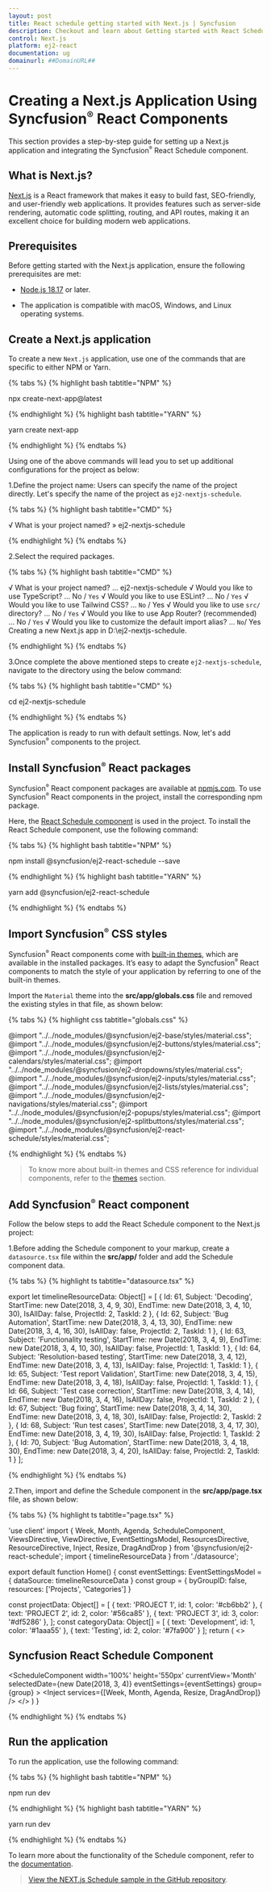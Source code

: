 ```yaml
---
layout: post
title: React schedule getting started with Next.js | Syncfusion
description: Checkout and learn about Getting started with React Schedule component of Syncfusion Essential JS 2 in the Next.js project.
control: Next.js
platform: ej2-react
documentation: ug
domainurl: ##DomainURL##
---
```



# Creating a Next.js Application Using Syncfusion<sup style="font-size:70%">&reg;</sup> React Components 

This section provides a step-by-step guide for setting up a Next.js application and integrating the Syncfusion<sup style="font-size:70%">&reg;</sup> React Schedule component.

## What is Next.js?

[Next.js](https://nextjs.org/) is a React framework that makes it easy to build fast, SEO-friendly, and user-friendly web applications. It provides features such as server-side rendering, automatic code splitting, routing, and API routes, making it an excellent choice for building modern web applications.

## Prerequisites

Before getting started with the Next.js application, ensure the following prerequisites are met:

* [Node.js 18.17](https://nodejs.org/en) or later.

* The application is compatible with macOS, Windows, and Linux operating systems.

## Create a Next.js application

To create a new `Next.js` application, use one of the commands that are specific to either NPM or Yarn.

{% tabs %}
{% highlight bash tabtitle="NPM" %}

npx create-next-app@latest

{% endhighlight %}
{% highlight bash tabtitle="YARN" %}

yarn create next-app

{% endhighlight %}
{% endtabs %}

Using one of the above commands will lead you to set up additional configurations for the project as below:

1.Define the project name: Users can specify the name of the project directly. Let's specify the name of the project as `ej2-nextjs-schedule`.

{% tabs %}
{% highlight bash tabtitle="CMD" %}

√ What is your project named? » ej2-nextjs-schedule

{% endhighlight %}
{% endtabs %}

2.Select the required packages.

{% tabs %}
{% highlight bash tabtitle="CMD" %}

√ What is your project named? ... ej2-nextjs-schedule
√ Would you like to use TypeScript? ... No / `Yes`
√ Would you like to use ESLint? ... No / `Yes`
√ Would you like to use Tailwind CSS? ... `No` / Yes
√ Would you like to use `src/` directory? ... No / `Yes`
√ Would you like to use App Router? (recommended) ... No / `Yes`
√ Would you like to customize the default import alias? ... `No`/ Yes
Creating a new Next.js app in D:\ej2-nextjs-schedule.

{% endhighlight %}
{% endtabs %}

3.Once complete the above mentioned steps to create `ej2-nextjs-schedule`, navigate to the directory using the below command:

{% tabs %}
{% highlight bash tabtitle="CMD" %}

cd ej2-nextjs-schedule

{% endhighlight %}
{% endtabs %}

The application is ready to run with default settings. Now, let's add Syncfusion<sup style="font-size:70%">&reg;</sup> components to the project.

## Install Syncfusion<sup style="font-size:70%">&reg;</sup> React packages

Syncfusion<sup style="font-size:70%">&reg;</sup> React component packages are available at [npmjs.com](https://www.npmjs.com/search?q=ej2-react). To use Syncfusion<sup style="font-size:70%">&reg;</sup> React components in the project, install the corresponding npm package.

Here, the [React Schedule component](https://www.syncfusion.com/react-components/react-scheduler) is used in the project. To install the React Schedule component, use the following command:

{% tabs %}
{% highlight bash tabtitle="NPM" %}

npm install @syncfusion/ej2-react-schedule --save

{% endhighlight %}
{% highlight bash tabtitle="YARN" %}

yarn add @syncfusion/ej2-react-schedule

{% endhighlight %}
{% endtabs %}

## Import Syncfusion<sup style="font-size:70%">&reg;</sup> CSS styles

Syncfusion<sup style="font-size:70%">&reg;</sup> React components come with [built-in themes](https://ej2.syncfusion.com/react/documentation/appearance/theme/), which are available in the installed packages. It’s easy to adapt the Syncfusion<sup style="font-size:70%">&reg;</sup> React components to match the style of your application by referring to one of the built-in themes.

Import the `Material` theme into the **src/app/globals.css** file and removed the existing styles in that file, as shown below:

{% tabs %}
{% highlight css tabtitle="globals.css" %}

@import "../../node_modules/@syncfusion/ej2-base/styles/material.css";
@import "../../node_modules/@syncfusion/ej2-buttons/styles/material.css";
@import "../../node_modules/@syncfusion/ej2-calendars/styles/material.css";
@import "../../node_modules/@syncfusion/ej2-dropdowns/styles/material.css";
@import "../../node_modules/@syncfusion/ej2-inputs/styles/material.css";
@import "../../node_modules/@syncfusion/ej2-lists/styles/material.css";
@import "../../node_modules/@syncfusion/ej2-navigations/styles/material.css";
@import "../../node_modules/@syncfusion/ej2-popups/styles/material.css";
@import "../../node_modules/@syncfusion/ej2-splitbuttons/styles/material.css";
@import "../../node_modules/@syncfusion/ej2-react-schedule/styles/material.css";

{% endhighlight %}
{% endtabs %}

> To know more about built-in themes and CSS reference for individual components, refer to the [themes](https://ej2.syncfusion.com/react/documentation/appearance/theme/) section.

## Add Syncfusion<sup style="font-size:70%">&reg;</sup> React component

Follow the below steps to add the React Schedule component to the Next.js project:

1.Before adding the Schedule component to your markup, create a `datasource.tsx` file within the **src/app/** folder and add the Schedule component data.

{% tabs %}
{% highlight ts tabtitle="datasource.tsx" %}

export let timelineResourceData: Object[] = [
    {
        Id: 61,
        Subject: 'Decoding',
        StartTime: new Date(2018, 3, 4, 9, 30),
        EndTime: new Date(2018, 3, 4, 10, 30),
        IsAllDay: false,
        ProjectId: 2,
        TaskId: 2
    }, {
        Id: 62,
        Subject: 'Bug Automation',
        StartTime: new Date(2018, 3, 4, 13, 30),
        EndTime: new Date(2018, 3, 4, 16, 30),
        IsAllDay: false,
        ProjectId: 2,
        TaskId: 1
    }, {
        Id: 63,
        Subject: 'Functionality testing',
        StartTime: new Date(2018, 3, 4, 9),
        EndTime: new Date(2018, 3, 4, 10, 30),
        IsAllDay: false,
        ProjectId: 1,
        TaskId: 1
    }, {
        Id: 64,
        Subject: 'Resolution-based testing',
        StartTime: new Date(2018, 3, 4, 12),
        EndTime: new Date(2018, 3, 4, 13),
        IsAllDay: false,
        ProjectId: 1,
        TaskId: 1
    }, {
        Id: 65,
        Subject: 'Test report Validation',
        StartTime: new Date(2018, 3, 4, 15),
        EndTime: new Date(2018, 3, 4, 18),
        IsAllDay: false,
        ProjectId: 1,
        TaskId: 1
    }, {
        Id: 66,
        Subject: 'Test case correction',
        StartTime: new Date(2018, 3, 4, 14),
        EndTime: new Date(2018, 3, 4, 16),
        IsAllDay: false,
        ProjectId: 1,
        TaskId: 2
    }, {
        Id: 67,
        Subject: 'Bug fixing',
        StartTime: new Date(2018, 3, 4, 14, 30),
        EndTime: new Date(2018, 3, 4, 18, 30),
        IsAllDay: false,
        ProjectId: 2,
        TaskId: 2
    }, {
        Id: 68,
        Subject: 'Run test cases',
        StartTime: new Date(2018, 3, 4, 17, 30),
        EndTime: new Date(2018, 3, 4, 19, 30),
        IsAllDay: false,
        ProjectId: 1,
        TaskId: 2
    }, {
        Id: 70,
        Subject: 'Bug Automation',
        StartTime: new Date(2018, 3, 4, 18, 30),
        EndTime: new Date(2018, 3, 4, 20),
        IsAllDay: false,
        ProjectId: 2,
        TaskId: 1
    }
];

{% endhighlight %}
{% endtabs %}

2.Then, import and define the Schedule component in the **src/app/page.tsx** file, as shown below: 

{% tabs %}
{% highlight ts tabtitle="page.tsx" %}

'use client'
import {
  Week, Month, Agenda, ScheduleComponent, ViewsDirective, ViewDirective, EventSettingsModel, ResourcesDirective, ResourceDirective, Inject, Resize, DragAndDrop
} from '@syncfusion/ej2-react-schedule';
import { timelineResourceData } from './datasource';

export default function Home() {
  const eventSettings: EventSettingsModel = { dataSource: timelineResourceData }
  const group = { byGroupID: false, resources: ['Projects', 'Categories'] }

  const projectData: Object[] = [
    { text: 'PROJECT 1', id: 1, color: '#cb6bb2' },
    { text: 'PROJECT 2', id: 2, color: '#56ca85' },
    { text: 'PROJECT 3', id: 3, color: '#df5286' },
  ];
  const categoryData: Object[] = [
    { text: 'Development', id: 1, color: '#1aaa55' },
    { text: 'Testing', id: 2, color: '#7fa900' }
  ];
  return (
    <>
      <h2>Syncfusion React Schedule Component</h2>
      <ScheduleComponent width='100%' height='550px' currentView='Month' selectedDate={new Date(2018, 3, 4)} eventSettings={eventSettings} group={group} >
        <ViewsDirective>
          <ViewDirective option='Week' />
          <ViewDirective option='Month' />
          <ViewDirective option='Agenda' />
        </ViewsDirective>
        <ResourcesDirective>
          <ResourceDirective field='ProjectId' title='Choose Project' name='Projects' allowMultiple={false}
            dataSource={projectData} textField='text' idField='id' colorField='color'>
          </ResourceDirective>
          <ResourceDirective field='TaskId' title='Category' name='Categories' allowMultiple={true}
            dataSource={categoryData} textField='text' idField='id' colorField='color'>
          </ResourceDirective>
        </ResourcesDirective>
        <Inject services={[Week, Month, Agenda, Resize, DragAndDrop]} />
      </ScheduleComponent>
    </>
  )
}

{% endhighlight %}
{% endtabs %}

## Run the application

To run the application, use the following command:

{% tabs %}
{% highlight bash tabtitle="NPM" %}

npm run dev

{% endhighlight %}
{% highlight bash tabtitle="YARN" %}

yarn run dev

{% endhighlight %}
{% endtabs %}

To learn more about the functionality of the Schedule component, refer to the [documentation](https://ej2.syncfusion.com/react/documentation/schedule/getting-started#module-injection).

> [View the NEXT.js Schedule sample in the GitHub repository](https://github.com/SyncfusionExamples/ej2-nextjs-schedule).